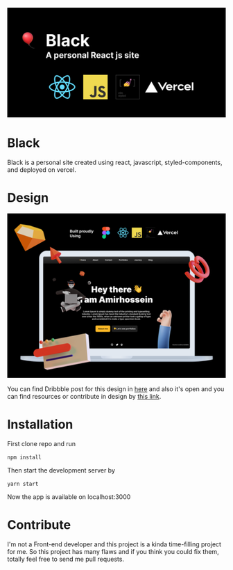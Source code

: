 <p><img src="git-poster.jpg" /></p>

# Black
Black is a personal site created using react, javascript, styled-components, and deployed on vercel.

# Design


<p><img src="home-screenshot-dribbble.jpg" /><p>


You can find Dribbble post for this design in [here](https://dribbble.com/shots/15250284-Personal-site?utm_source=Clipboard_Shot&utm_campaign=amireshoon&utm_content=Personal%20site&utm_medium=Social_Share) and also it's open and you can find resources or contribute in design by [this link](https://github.com/amireshoon "Not released yet").

# Installation
First clone repo and run
```
npm install
```
Then start the development server by
```
yarn start
```
Now the app is available on localhost:3000

# Contribute
I'm not a Front-end developer and this project is a kinda time-filling project for me. So this project has many flaws and if you think you could fix them, totally feel free to send me pull requests.
